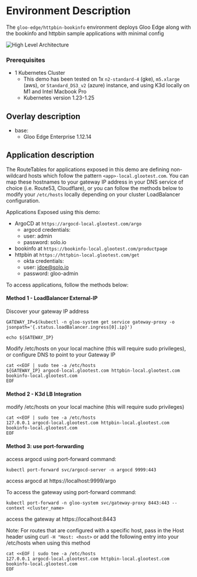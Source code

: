 # Environment Description
The `gloo-edge/httpbin-bookinfo` environment deploys Gloo Edge along with the bookinfo and httpbin sample applications with minimal config

![High Level Architecture](.images/gloo-edge-httpbin-bookinfo-arch-1a.png)

### Prerequisites
- 1 Kubernetes Cluster
    - This demo has been tested on 1x `n2-standard-4` (gke), `m5.xlarge` (aws), or `Standard_DS3_v2` (azure) instance, and using K3d locally on M1 and Intel Macbook Pro
    - Kubernetes version 1.23-1.25

## Overlay description
- base:
    - Gloo Edge Enterprise 1.12.14

## Application description

The RouteTables for applications exposed in this demo are defining non-wildcard hosts which follow the pattern `<app>-local.glootest.com`. You can map these hostnames to your gateway IP address in your DNS service of choice (i.e. Route53, Cloudflare), or you can follow the methods below to modify your `/etc/hosts` locally depending on your cluster LoadBalancer configuration.

Applications Exposed using this demo:
- ArgoCD at `https://argocd-local.glootest.com/argo`
    - argocd credentials:
    - user: admin
    - password: solo.io
- bookinfo at `https://bookinfo-local.glootest.com/productpage`
- httpbin at `https://httpbin-local.glootest.com/get`
    - okta credentials:
    - user: jdoe@solo.io
    - password: gloo-admin

To access applications, follow the methods below:

#### Method 1 - LoadBalancer External-IP

Discover your gateway IP address
```
GATEWAY_IP=$(kubectl -n gloo-system get service gateway-proxy -o jsonpath='{.status.loadBalancer.ingress[0].ip}')

echo ${GATEWAY_IP}
```

Modify /etc/hosts on your local machine (this will require sudo privileges), or configure DNS to point to your Gateway IP
```
cat <<EOF | sudo tee -a /etc/hosts
${GATEWAY_IP} argocd-local.glootest.com httpbin-local.glootest.com bookinfo-local.glootest.com
EOF
```

#### Method 2 - K3d LB Integration
modify /etc/hosts on your local machine (this will require sudo privileges)
```
cat <<EOF | sudo tee -a /etc/hosts
127.0.0.1 argocd-local.glootest.com httpbin-local.glootest.com bookinfo-local.glootest.com
EOF
```

#### Method 3: use port-forwarding

access argocd using port-forward command:
```
kubectl port-forward svc/argocd-server -n argocd 9999:443
```
access argocd at https://localhost:9999/argo




To access the gateway using port-forward command:
```
kubectl port-forward -n gloo-system svc/gateway-proxy 8443:443 --context <cluster_name>
```
access the gateway at https://localhost:8443


Note: For routes that are configured with a specific host, pass in the Host header using curl `-H "Host: <host>` or add the following entry into your /etc/hosts when using this method
```
cat <<EOF | sudo tee -a /etc/hosts
127.0.0.1 argocd-local.glootest.com httpbin-local.glootest.com bookinfo-local.glootest.com
EOF
```

